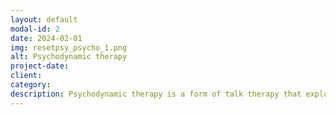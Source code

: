 ```yaml
---
layout: default
modal-id: 2
date: 2024-02-01
img: resetpsy_psycho_1.png
alt: Psychodynamic therapy
project-date:
client: 
category: 
description: Psychodynamic therapy is a form of talk therapy that explores how unconscious thoughts and feelings from past experiences can influence current behaviors and relationships. It aims to bring these unconscious patterns to light, helping individuals gain insight into the root causes of their emotional difficulties.  As a practitioner of psychodynamic therapy, I adhere to best practices by creating a safe and supportive space for clients to explore their inner world. I utilize evidence-based techniques like free association and dream analysis to facilitate self-discovery and personal growth. My focus is on fostering a strong therapeutic alliance, where clients feel comfortable delving into their past and present experiences to gain a deeper understanding of themselves. Through this collaborative process, I help clients develop healthier coping mechanisms and improve their overall well-being.
---
```

